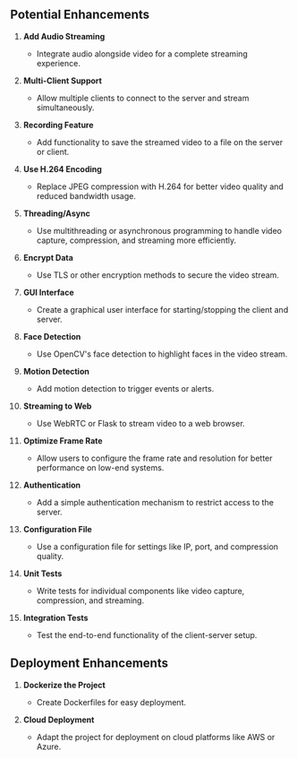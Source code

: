 ## Potential Enhancements

1. **Add Audio Streaming**
   - Integrate audio alongside video for a complete streaming experience.

2. **Multi-Client Support**
   - Allow multiple clients to connect to the server and stream simultaneously.

3. **Recording Feature**
   - Add functionality to save the streamed video to a file on the server or client.

4. **Use H.264 Encoding**
   - Replace JPEG compression with H.264 for better video quality and reduced bandwidth usage.

5. **Threading/Async**
   - Use multithreading or asynchronous programming to handle video capture, compression, and streaming more efficiently.

6. **Encrypt Data**
   - Use TLS or other encryption methods to secure the video stream.

7. **GUI Interface**
   - Create a graphical user interface for starting/stopping the client and server.

8. **Face Detection**
   - Use OpenCV's face detection to highlight faces in the video stream.

9. **Motion Detection**
   - Add motion detection to trigger events or alerts.

10. **Streaming to Web**
    - Use WebRTC or Flask to stream video to a web browser.

11. **Optimize Frame Rate** 
    - Allow users to configure the frame rate and resolution for better performance on low-end systems.

12. **Authentication**
    - Add a simple authentication mechanism to restrict access to the server.

13. **Configuration File**
    - Use a configuration file for settings like IP, port, and compression quality.

14. **Unit Tests**
    - Write tests for individual components like video capture, compression, and streaming.

15. **Integration Tests**
    - Test the end-to-end functionality of the client-server setup.

## Deployment Enhancements

1. **Dockerize the Project**
   - Create Dockerfiles for easy deployment.

2. **Cloud Deployment**
   - Adapt the project for deployment on cloud platforms like AWS or Azure.
